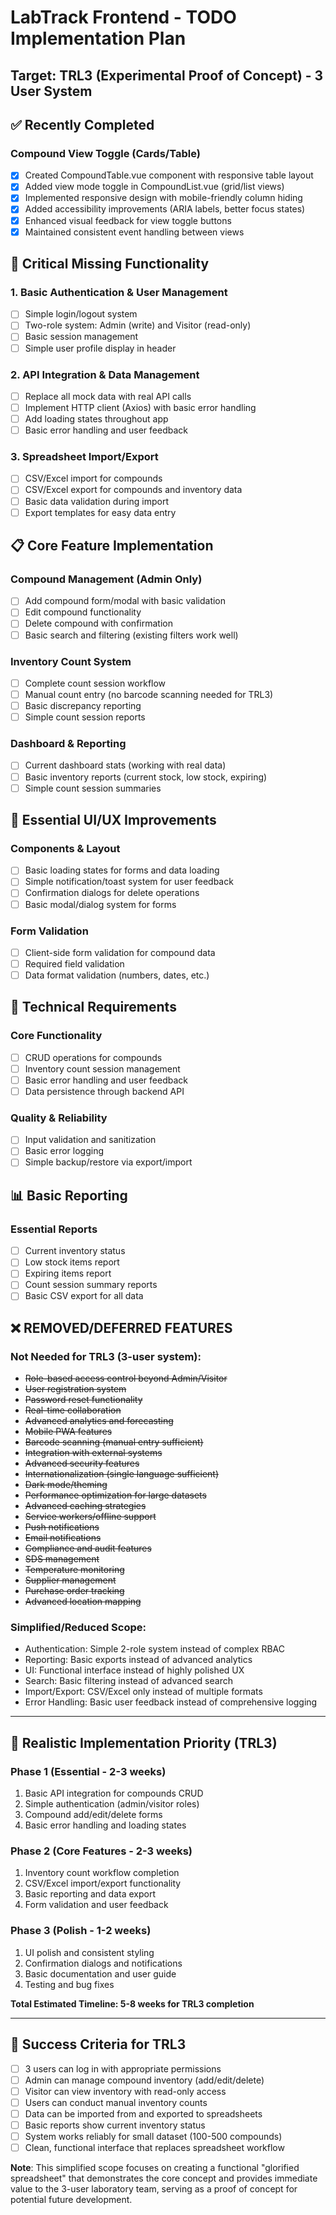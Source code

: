 # LabTrack Frontend - TODO Implementation Plan
## Target: TRL3 (Experimental Proof of Concept) - 3 User System

## ✅ Recently Completed

### **Compound View Toggle (Cards/Table)**
- [x] Created CompoundTable.vue component with responsive table layout
- [x] Added view mode toggle in CompoundList.vue (grid/list views)
- [x] Implemented responsive design with mobile-friendly column hiding
- [x] Added accessibility improvements (ARIA labels, better focus states)
- [x] Enhanced visual feedback for view toggle buttons
- [x] Maintained consistent event handling between views

## 🚨 Critical Missing Functionality

### 1. **Basic Authentication & User Management**
- [ ] Simple login/logout system
- [ ] Two-role system: Admin (write) and Visitor (read-only)
- [ ] Basic session management
- [ ] Simple user profile display in header

### 2. **API Integration & Data Management**
- [ ] Replace all mock data with real API calls
- [ ] Implement HTTP client (Axios) with basic error handling
- [ ] Add loading states throughout app
- [ ] Basic error handling and user feedback

### 3. **Spreadsheet Import/Export**
- [ ] CSV/Excel import for compounds
- [ ] CSV/Excel export for compounds and inventory data
- [ ] Basic data validation during import
- [ ] Export templates for easy data entry

## 📋 Core Feature Implementation

### Compound Management (Admin Only)
- [ ] Add compound form/modal with basic validation
- [ ] Edit compound functionality
- [ ] Delete compound with confirmation
- [ ] Basic search and filtering (existing filters work well)

### Inventory Count System
- [ ] Complete count session workflow
- [ ] Manual count entry (no barcode scanning needed for TRL3)
- [ ] Basic discrepancy reporting
- [ ] Simple count session reports

### Dashboard & Reporting
- [ ] Current dashboard stats (working with real data)
- [ ] Basic inventory reports (current stock, low stock, expiring)
- [ ] Simple count session summaries

## 🎨 Essential UI/UX Improvements

### Components & Layout
- [ ] Basic loading states for forms and data loading
- [ ] Simple notification/toast system for user feedback
- [ ] Confirmation dialogs for delete operations
- [ ] Basic modal/dialog system for forms

### Form Validation
- [ ] Client-side form validation for compound data
- [ ] Required field validation
- [ ] Data format validation (numbers, dates, etc.)

## 🔧 Technical Requirements

### Core Functionality
- [ ] CRUD operations for compounds
- [ ] Inventory count session management
- [ ] Basic error handling and user feedback
- [ ] Data persistence through backend API

### Quality & Reliability
- [ ] Input validation and sanitization
- [ ] Basic error logging
- [ ] Simple backup/restore via export/import

## 📊 Basic Reporting

### Essential Reports
- [ ] Current inventory status
- [ ] Low stock items report
- [ ] Expiring items report
- [ ] Count session summary reports
- [ ] Basic CSV export for all data

## ❌ REMOVED/DEFERRED FEATURES

### Not Needed for TRL3 (3-user system):
- ~~Role-based access control beyond Admin/Visitor~~
- ~~User registration system~~
- ~~Password reset functionality~~
- ~~Real-time collaboration~~
- ~~Advanced analytics and forecasting~~
- ~~Mobile PWA features~~
- ~~Barcode scanning (manual entry sufficient)~~
- ~~Integration with external systems~~
- ~~Advanced security features~~
- ~~Internationalization (single language sufficient)~~
- ~~Dark mode/theming~~
- ~~Performance optimization for large datasets~~
- ~~Advanced caching strategies~~
- ~~Service workers/offline support~~
- ~~Push notifications~~
- ~~Email notifications~~
- ~~Compliance and audit features~~
- ~~SDS management~~
- ~~Temperature monitoring~~
- ~~Supplier management~~
- ~~Purchase order tracking~~
- ~~Advanced location mapping~~

### Simplified/Reduced Scope:
- Authentication: Simple 2-role system instead of complex RBAC
- Reporting: Basic exports instead of advanced analytics
- UI: Functional interface instead of highly polished UX
- Search: Basic filtering instead of advanced search
- Import/Export: CSV/Excel only instead of multiple formats
- Error Handling: Basic user feedback instead of comprehensive logging

---

## 📝 Realistic Implementation Priority (TRL3)

### Phase 1 (Essential - 2-3 weeks)
1. Basic API integration for compounds CRUD
2. Simple authentication (admin/visitor roles)
3. Compound add/edit/delete forms
4. Basic error handling and loading states

### Phase 2 (Core Features - 2-3 weeks)
1. Inventory count workflow completion
2. CSV/Excel import/export functionality
3. Basic reporting and data export
4. Form validation and user feedback

### Phase 3 (Polish - 1-2 weeks)
1. UI polish and consistent styling
2. Confirmation dialogs and notifications
3. Basic documentation and user guide
4. Testing and bug fixes

**Total Estimated Timeline: 5-8 weeks for TRL3 completion**

---

## 🎯 Success Criteria for TRL3

- [ ] 3 users can log in with appropriate permissions
- [ ] Admin can manage compound inventory (add/edit/delete)
- [ ] Visitor can view inventory with read-only access
- [ ] Users can conduct manual inventory counts
- [ ] Data can be imported from and exported to spreadsheets
- [ ] Basic reports show current inventory status
- [ ] System works reliably for small dataset (100-500 compounds)
- [ ] Clean, functional interface that replaces spreadsheet workflow

**Note**: This simplified scope focuses on creating a functional "glorified spreadsheet" that demonstrates the core concept and provides immediate value to the 3-user laboratory team, serving as a proof of concept for potential future development.
